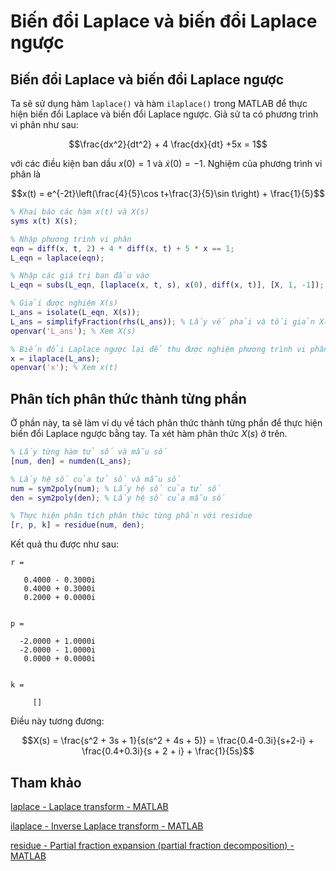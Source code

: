 # Biến đổi Laplace và biến đổi Laplace ngược

## Biến đổi Laplace và biến đổi Laplace ngược

Ta sẽ sử dụng hàm `laplace()` và hàm `ilaplace()` trong MATLAB để thực hiện biến đổi Laplace và biến đổi Laplace ngược. Giả sử ta có phương trình vi phân như sau:

```math
\frac{dx^2}{dt^2} + 4 \frac{dx}{dt} +5x = 1
```
với các điều kiện ban dầu $x(0)=1$ và $\dot x(0)=-1$. Nghiệm của phương trình vi phân là
```math
x(t) = e^{-2t}\left(\frac{4}{5}\cos t+\frac{3}{5}\sin t\right) + \frac{1}{5}
```

```matlab
% Khai báo các hàm x(t) và X(s)
syms x(t) X(s);

% Nhập phương trình vi phân
eqn = diff(x, t, 2) + 4 * diff(x, t) + 5 * x == 1;
L_eqn = laplace(eqn);

% Nhập các giá trị ban đầu vào
L_eqn = subs(L_eqn, [laplace(x, t, s), x(0), diff(x, t)], [X, 1, -1]);

% Giải được nghiệm X(s)
L_ans = isolate(L_eqn, X(s));
L_ans = simplifyFraction(rhs(L_ans)); % Lấy vế phải và tối giản X(s)
openvar('L_ans'); % Xem X(s)

% Biến đổi Laplace ngược lại để thu được nghiệm phương trình vi phân
x = ilaplace(L_ans);
openvar('x'); % Xem x(t)
```
## Phân tích phân thức thành từng phần

Ở phần này, ta sẽ làm ví dụ về tách phân thức thành từng phần để thực hiện biến đổi Laplace ngược bằng tay. Ta xét hàm phân thức $X(s)$ ở trên.
```matlab
% Lấy từng hàm tử số và mẫu số
[num, den] = numden(L_ans);

% Lấy hệ số của tử số và mẫu số
num = sym2poly(num); % Lấy hệ số của tử số
den = sym2poly(den); % Lấy hệ số của mẫu số

% Thực hiện phân tích phân thức từng phần với residue
[r, p, k] = residue(num, den);
```

Kết quả thu được như sau:
```
r =

   0.4000 - 0.3000i
   0.4000 + 0.3000i
   0.2000 + 0.0000i


p =

  -2.0000 + 1.0000i
  -2.0000 - 1.0000i
   0.0000 + 0.0000i


k =

     []
```

Điều này tương đương:
```math
X(s) = \frac{s^2 + 3s + 1}{s(s^2 + 4s + 5)} = \frac{0.4-0.3i}{s+2-i} + \frac{0.4+0.3i}{s + 2 + i} + \frac{1}{5s}
```
## Tham khảo
[laplace - Laplace transform - MATLAB](https://www.mathworks.com/help/symbolic/sym.laplace.html)

[ilaplace - Inverse Laplace transform - MATLAB](https://www.mathworks.com/help/symbolic/sym.ilaplace.html)

[residue - Partial fraction expansion (partial fraction decomposition) -MATLAB](https://www.mathworks.com/help/matlab/ref/residue.html)

